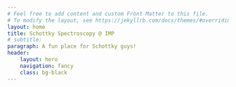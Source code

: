 ```yaml
---
# Feel free to add content and custom Front Matter to this file.
# To modify the layout, see https://jekyllrb.com/docs/themes/#overriding-theme-defaults
layout: home
title: Schottky Spectroscopy @ IMP
# subtitle: 
paragraph: A fun place for Schottky guys!
header:
    layout: hero
    navigation: fancy
    class: bg-black
---
```

